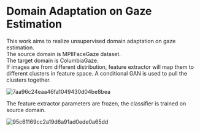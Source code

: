 # Domain Adaptation on Gaze Estimation
This work aims to realize unsupervised domain adaptation on gaze estimation.  
The source domain is MPIIFaceGaze dataset.   
The target domain is ColumbiaGaze.  
If images are from different distribution, feature extractor will map them to different clusters in feature space. A conditional GAN is used to pull the clusters together.

![7aa96c24eaa46fa1049430d04be8bea](https://user-images.githubusercontent.com/87518590/173186927-18a22587-8433-4ada-a5a8-3bf96ac8cbb5.png)

The feature extractor parameters are frozen, the classifier is trained on source domain.

![95c61169cc2a19d6a91ad0ede0a65dd](https://user-images.githubusercontent.com/87518590/173186910-fa266fa8-fd47-4591-9784-69955d840ee7.png)
